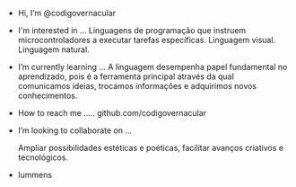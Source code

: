 -  Hi, I’m @codigovernacular
  
-  I'm interested in ...
   Linguagens de programação que instruem microcontroladores a executar tarefas específicas. Linguagem visual. Linguagem natural.
- I’m currently learning ...
  A linguagem desempenha papel fundamental no aprendizado, pois é a ferramenta principal através da qual comunicamos ideias, trocamos informações e adquirimos novos conhecimentos.

- How to reach me .....
  github.com/codigovernacular

-  I’m looking to collaborate on ...

   Ampliar possibilidades estéticas e poéticas, facilitar avanços criativos e tecnológicos.


<!---
codigovernacular/codigovernacular is a ✨ special ✨ repository because its `README.md` (this file) appears on your GitHub profile.
You can click the Preview link to take a look at your changes.
--->
- lummens
